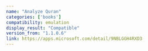```yaml
---
name: "Analyze Quran"
categories: ['books']
compatibility: emulation
display_result: "Compatible"
version_from: "1.1.0.6"
link: https://apps.microsoft.com/detail/9NBLGGH4RXD3
---
```

